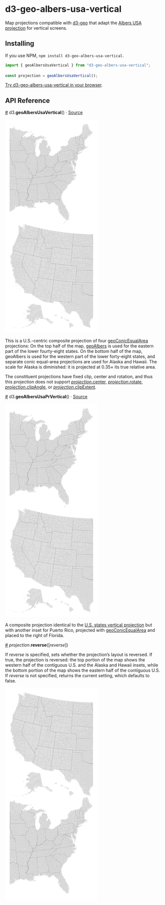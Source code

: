 # d3-geo-albers-usa-vertical

Map projections compatible with [d3-geo](https://d3js.org/d3-geo) that adapt the [Albers USA projection](https://d3js.org/d3-geo/conic#geoAlbersUsa) for vertical screens.

## Installing

If you use NPM, `npm install d3-geo-albers-usa-vertical`.

```js
import { geoAlbersUsaVertical } from "d3-geo-albers-usa-vertical";

const projection = geoAlbersUsaVertical();
```

[Try d3-geo-albers-usa-vertical in your browser](https://observablehq.com/@harrystevens/d3-geo-albers-usa-vertical).

## API Reference

<a name="geoAlbersUsaVertical" href="#geoAlbersUsaVertical">#</a> d3.<b>geoAlbersUsaVertical</b>() · [Source](https://github.com/HarryStevens/d3-geo-albers-usa-vertical/blob/main/src/albersUsaVertical.js)

<a href="https://observablehq.com/@harrystevens/d3-geo-albers-usa-vertical"><img src="img/albers-usa-vertical.png" width="300" height="691" alt="A map of U.S. counties using the vertical Albers USA projection"></a>

This is a U.S.-centric composite projection of four [geoConicEqualArea](https://d3js.org/d3-geo/conic#geoConicEqualArea) projections: On the top half of the map, [geoAlbers](https://d3js.org/d3-geo/conic#geoAlbers) is used for the eastern part of the lower fourty-eight states. On the bottom half of the map, geoAlbers is used for the western part of the lower forty-eight states, and separate conic equal-area projections are used for Alaska and Hawaii. The scale for Alaska is diminished: it is projected at 0.35× its true relative area.

The constituent projections have fixed clip, center and rotation, and thus this projection does not support [<i>projection</i>.center](https://d3js.org/d3-geo/projection#projection_center), [<i>projection</i>.rotate](https://d3js.org/d3-geo/projection#projection_rotate), [<i>projection</i>.clipAngle](https://d3js.org/d3-geo/projection#projection_clipAngle), or [<i>projection</i>.clipExtent](https://d3js.org/d3-geo/projection#projection_clipExtent).

<a name="geoAlbersUsaPrVertical" href="#geoAlbersUsaPrVertical">#</a> d3.<b>geoAlbersUsaPrVertical</b>() · [Source](https://github.com/HarryStevens/d3-geo-albers-usa-vertical/blob/main/src/albersUsaPrVertical.js)

<a href="https://observablehq.com/@harrystevens/d3-geo-albers-usa-pr-vertical"><img src="img/albers-usa-vertical.png" width="300" height="691" alt="A map of U.S. counties using the vertical Albers USA projection with Puerto Rico"></a>

A composite projection identical to the <a href="#geoAlbersUsaVertical">U.S. states vertical projection</a> but with another inset for Puerto Rico, projected with [geoConicEqualArea](https://d3js.org/d3-geo/conic#geoConicEqualArea) and placed to the right of Florida.

<a name="projection_reverse" href="#projection_reverse">#</a> <i>projection</i>.<b>reverse</b>([<i>reverse</i>])

If <i>reverse</i> is specified, sets whether the projection’s layout is reversed. If true, the projection is reversed: the top portion of the map shows the western half of the contiguous U.S. and the Alaska and Hawaii insets, while the bottom portion of the map shows the eastern half of the contiguous U.S. If <i>reverse</i> is not specified, returns the current setting, which defaults to false.

<img src="img/albers-usa-vertical-reverse.png" width="300" height="691" alt="A map of U.S. counties using the reversed vertical Albers USA projection, where the western half and insets are on top and the eastern half is on bottom">